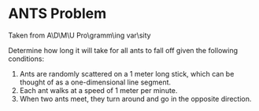 # ANTS Problem
Taken from A\D\M\U Pro\gramm\ing var\sity

Determine how long it will take for all ants to fall off given the following conditions:
1. Ants are randomly scattered on a 1 meter long stick, which can be thought of as a one-dimensional line segment.
2. Each ant walks at a speed of 1 meter per minute.
3. When two ants meet, they turn around and go in the opposite direction. 

